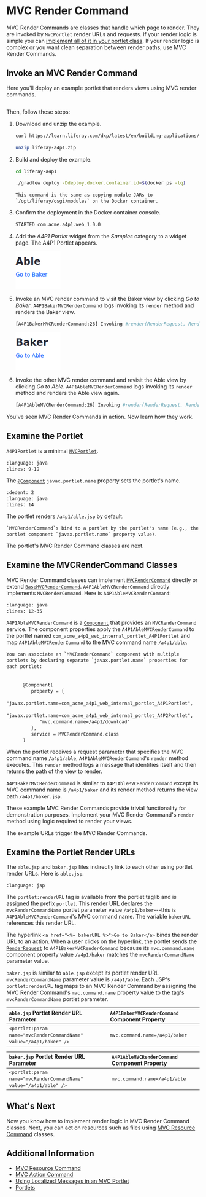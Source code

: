 # MVC Render Command

MVC Render Commands are classes that handle which page to render. They are invoked by `MVCPortlet` render URLs and requests. If your render logic is simple you can [implement all of it in your portlet class](./rendering-views-with-mvc-portlet.md). If your render logic is complex or you want clean separation between render paths, use MVC Render Commands.

## Invoke an MVC Render Command

Here you'll deploy an example portlet that renders views using MVC render commands.

```{include} /_snippets/run-liferay.md
```

Then, follow these steps:

1. Download and unzip the example.

   ```bash
   curl https://learn.liferay.com/dxp/latest/en/building-applications/developing-a-java-web-application/using-mvc/liferay-a4p1.zip -O
   ```

   ```bash
   unzip liferay-a4p1.zip
   ```

1. Build and deploy the example.

    ```bash
    cd liferay-a4p1
    ```

    ```bash
    ./gradlew deploy -Ddeploy.docker.container.id=$(docker ps -lq)
    ```

    ```{note}
    This command is the same as copying module JARs to `/opt/liferay/osgi/modules` on the Docker container.
    ```

1. Confirm the deployment in the Docker container console.

    ```bash
    STARTED com.acme.a4p1.web_1.0.0
    ```

1. Add the *A4P1 Portlet* widget from the *Samples* category to a widget page. The A4P1 Portlet appears.

    ![You've added the A4P1 Portlet to a page.](./mvc-render-command/images/01.png)

1. Invoke an MVC render command to visit the Baker view by clicking *Go to Baker*. `A4P1BakerMVCRenderCommand` logs invoking its `render` method and renders the Baker view.

    ```bash
    [A4P1BakerMVCRenderCommand:26] Invoking #render(RenderRequest, RenderResponse)
    ```

    ![You're rendering the Baker view.](./mvc-render-command/images/02.png)

1. Invoke the other MVC render command and revisit the Able view by clicking *Go to Able*. `A4P1AbleMVCRenderCommand` logs invoking its `render` method and renders the Able view again.

    ```bash
    [A4P1AbleMVCRenderCommand:26] Invoking #render(RenderRequest, RenderResponse)
    ```

You've seen MVC Render Commands in action. Now learn how they work.


## Examine the Portlet

`A4P1Portlet` is a minimal [`MVCPortlet`](https://github.com/liferay/liferay-portal/blob/[$LIFERAY_LEARN_PORTAL_GIT_TAG$]/portal-kernel/src/com/liferay/portal/kernel/portlet/bridges/mvc/MVCPortlet.java).

```{literalinclude} ./mvc-render-command/resources/liferay-a4p1.zip/a4p1-web/src/main/java/com/acme/a4p1/web/internal/portlet/A4P1Portlet.java
:language: java
:lines: 9-19
```

The [`@Component`](https://osgi.org/javadoc/r6/residential/org/osgi/service/component/annotations/Component.html) `javax.portlet.name` property sets the portlet's name.

```{literalinclude} ./mvc-render-command/resources/liferay-a4p1.zip/a4p1-web/src/main/java/com/acme/a4p1/web/internal/portlet/A4P1Portlet.java
:dedent: 2
:language: java
:lines: 14
```

The portlet renders `/a4p1/able.jsp` by default.

```{note}
`MVCRenderCommand`s bind to a portlet by the portlet's name (e.g., the portlet component `javax.portlet.name` property value).
```

The portlet's MVC Render Command classes are next.

## Examine the MVCRenderCommand Classes

MVC Render Command classes can implement [`MVCRenderCommand`](https://github.com/liferay/liferay-portal/blob/[$LIFERAY_LEARN_PORTAL_GIT_TAG$]/portal-kernel/src/com/liferay/portal/kernel/portlet/bridges/mvc/MVCRenderCommand.java) directly or extend [`BaseMVCRenderCommand`](https://github.com/liferay/liferay-portal/blob/[$LIFERAY_LEARN_PORTAL_GIT_TAG$]/portal-kernel/src/com/liferay/portal/kernel/portlet/bridges/mvc/BaseMVCRenderCommand.java). `A4P1AbleMVCRenderCommand` directly implements `MVCRenderCommand`. Here is `A4P1AbleMVCRenderCommand`:

```{literalinclude} ./mvc-render-command/resources/liferay-a4p1.zip/a4p1-web/src/main/java/com/acme/a4p1/web/internal/portlet/action/A4P1AbleMVCRenderCommand.java
:language: java
:lines: 12-35
```

`A4P1AbleMVCRenderCommand` is a [`Component`](https://docs.osgi.org/javadoc/osgi.cmpn/7.0.0/org/osgi/service/component/annotations/Component.html) that provides an `MVCRenderCommand` service. The component properties apply the `A4P1AbleMVCRenderCommand` to the portlet named `com_acme_a4p1_web_internal_portlet_A4P1Portlet` and map `A4P1AbleMVCRenderCommand` to the MVC command name `/a4p1/able`.

```{note}
You can associate an `MVCRenderCommand` component with multiple portlets by declaring separate `javax.portlet.name` properties for each portlet:

      
      @Component(
         property = {
            "javax.portlet.name=com_acme_a4p1_web_internal_portlet_A4P1Portlet",
            "javax.portlet.name=com_acme_a4p1_web_internal_portlet_A4P2Portlet",
            "mvc.command.name=/a4p1/download"
         },
         service = MVCRenderCommand.class
      )
```

When the portlet receives a request parameter that specifies the MVC command name `/a4p1/able`, `A4P1AbleMVCRenderCommand`'s `render` method executes. This `render` method logs a message that identifies itself and then returns the path of the view to render.

`A4P1BakerMVCRenderCommand` is similar to `A4P1AbleMVCRenderCommand` except its MVC command name is `/a4p1/baker` and its render method returns the view path `/a4p1/baker.jsp`.

These example MVC Render Commands provide trivial functionality for demonstration purposes. Implement your MVC Render Command's `render` method using logic required to render your views.

The example URLs trigger the MVC Render Commands.

## Examine the Portlet Render URLs

The `able.jsp` and `baker.jsp` files indirectly link to each other using portlet render URLs. Here is `able.jsp`:

```{literalinclude} ./mvc-render-command/resources/liferay-a4p1.zip/a4p1-web/src/main/resources/META-INF/resources/a4p1/able.jsp
:language: jsp
```

The `portlet:renderURL` tag is available from the portlet taglib and is assigned the prefix `portlet`. This render URL declares the `mvcRenderCommandName` portlet parameter value `/a4p1/baker`---this is `A4P1AbleMVCRenderCommand`'s MVC command name. The variable `bakerURL` references this render URL.

The hyperlink `<a href="<%= bakerURL %>">Go to Baker</a>` binds the render URL to an action. When a user clicks on the hyperlink, the portlet sends the [`RenderRequest`](https://docs.liferay.com/portlet-api/2.0/javadocs/javax/portlet/RenderRequest.html) to `A4P1BakerMVCRenderCommand` because its `mvc.command.name` component property value `/a4p1/baker` matches the `mvcRenderCommandName` parameter value.

`baker.jsp` is similar to `able.jsp` except its portlet render URL `mvcRenderCommandName` parameter value is `/a4p1/able`. Each JSP's `portlet:renderURL` tag maps to an MVC Render Command by assigning the MVC Render Command's `mvc.command.name` property value to the tag's `mvcRenderCommandName` portlet parameter.

| `able.jsp` Portlet Render URL Parameter | `A4P1BakerMVCRenderCommand` Component Property |
| :--- | :--- |
| `<portlet:param name="mvcRenderCommandName" value="/a4p1/baker" />` | `mvc.command.name=/a4p1/baker` |

| `baker.jsp` Portlet Render URL Parameter | `A4P1AbleMVCRenderCommand` Component Property |
| :--- | :--- |
| `<portlet:param name="mvcRenderCommandName" value="/a4p1/able" />` | `mvc.command.name=/a4p1/able` |

## What's Next

Now you know how to implement render logic in MVC Render Command classes. Next, you can act on resources such as files using [MVC Resource Command](./mvc-resource-command.md) classes. 

## Additional Information

* [MVC Resource Command](./mvc-resource-command.md)
* [MVC Action Command](./mvc-action-command.md)
* [Using Localized Messages in an MVC Portlet](./using-localized-messages-in-an-mvc-portlet.md)
* [Portlets](../reference/portlets.md)
